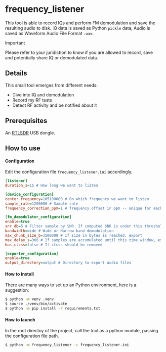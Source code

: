 # frequency_listener
This tool is able to record IQs and perform FM demodulation and save the resulting audio to disk. IQ data is saved as Python `pickle` data, Audio is saved as Waveform Audio File Format `.wav`.


> [!IMPORTANT]  
> Please refer to your juridiction to know if you are allowed to record, save and potentially share IQ or demodulated data.

## Details
This small tool emerges from different needs:
* Dive into IQ and demodulation
* Record my RF tests
* Detect RF activity and be notified about it


## Prerequisites
An [RTLSDR](https://en.wikipedia.org/wiki/List_of_software-defined_radios) USB dongle.

## How to use
#### Configuration

Edit the configuration file `frequency_listener.ini` accordingly.
```ini
[listener]
duration_s=15 # How long we want to listen

[device_configuration]
center_frequency=105100000 # On which frequency we want to listen
sample_rate=1200000 # Sample rate
frequency_correction_ppm=1 # frequency offset in ppm -- unique for each device

[fm_demodulator_configuration]
enable=true
snr_db=5 # Filter sample by SNR. If computed SNR is under this threshold, sample is discarded and not demodulated
bandwidth=wide # Wide or Narrow band demodulation
max_chunk_size_b=3500000 # If size in bytes is reached, export
max_delay_s=300 # If samples are accumulated until this time window, export
has_ctcss=false # If ctcss should be removed

[exporter_configuration]
enable=true
output_directory=output # Directory to export audio files
```
#### How to install

There are many ways to set up an Python environment, here is a suggestion:
```bash
$ python -m venv .venv
$ source ./venv/bin/activate
$ python -m pip install -r requirements.txt
```

#### How to launch

In the root directoy of the project, call the tool as a python module, passing the configuration file path.

```bash
$ python -m frequency_listener -c frequency_listener.ini
```
